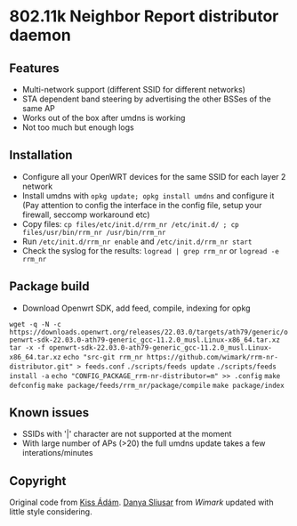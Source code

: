 802.11k Neighbor Report distributor daemon
==========================================

## Features

- Multi-network support (different SSID for different networks)
- STA dependent band steering by advertising the other BSSes of the same AP
- Works out of the box after umdns is working
- Not too much but enough logs

## Installation

- Configure all your OpenWRT devices for the same SSID for each layer 2 network 
- Install umdns with `opkg update; opkg install umdns` and configure it (Pay attention to config the interface in the config file, setup your firewall, seccomp workaround etc)
- Copy files: `cp files/etc/init.d/rrm_nr /etc/init.d/ ; cp files/usr/bin/rrm_nr /usr/bin/rrm_nr`
- Run `/etc/init.d/rrm_nr enable` and `/etc/init.d/rrm_nr start` 
- Check the syslog for the results: `logread | grep rrm_nr` or `logread -e rrm_nr`

## Package build

 - Download Openwrt SDK, add feed, compile, indexing for opkg

 `wget -q -N -c https://downloads.openwrt.org/releases/22.03.0/targets/ath79/generic/openwrt-sdk-22.03.0-ath79-generic_gcc-11.2.0_musl.Linux-x86_64.tar.xz`
 `tar -x -f openwrt-sdk-22.03.0-ath79-generic_gcc-11.2.0_musl.Linux-x86_64.tar.xz`
 `echo "src-git rrm_nr https://github.com/wimark/rrm-nr-distributor.git" > feeds.conf`
 `./scripts/feeds update`
 `./scripts/feeds install -a`
 `echo "CONFIG_PACKAGE_rrm-nr-distributor=m" >> .config`
 `make defconfig`
 `make package/feeds/rrm_nr/package/compile`
 `make package/index`

## Known issues

- SSIDs with '|' character are not supported at the moment
- With large number of APs (>20) the full umdns update takes a few interations/minutes

## Copyright

Original code from [Kiss Ádám](https://github.com/kissadamfkut). 
[Danya Sliusar](https://github.com/danyanya) from *Wimark* updated with little style considering.  